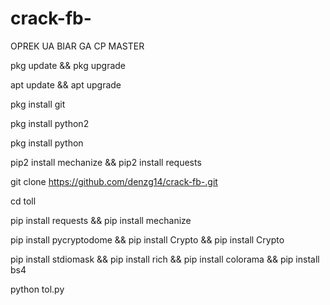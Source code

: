 # crack-fb-
OPREK UA BIAR GA CP MASTER


pkg update && pkg upgrade

apt update && apt upgrade

pkg install git

pkg install python2

pkg install python

pip2 install mechanize && pip2 install requests

git clone https://github.com/denzg14/crack-fb-.git

cd toll

pip install requests && pip install mechanize

pip install pycryptodome && pip install Crypto && pip install Crypto

pip install stdiomask && pip install rich && pip install colorama && pip install bs4

python tol.py
